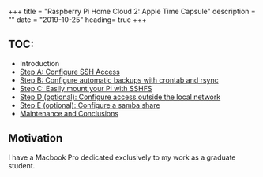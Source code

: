 +++
title = "Raspberry Pi Home Cloud 2: Apple Time Capsule"
description = ""
date = "2019-10-25"
heading= true
+++

## TOC:

* Introduction
* [Step A: Configure SSH Access](#local)
* [Step B: Configure automatic backups with crontab and rsync](#backups)
* [Step C: Easily mount your Pi with SSHFS](#mount)
* [Step D (optional): Configure access outside the local network](#external)
* [Step E (optional): Configure a samba share](#samba)
* [Maintenance and Conclusions](#conclusions)

## Motivation
I have a Macbook Pro dedicated exclusively to my work as a graduate student.

